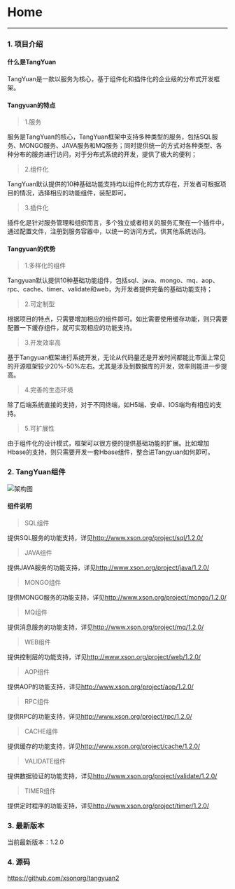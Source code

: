 # Home

------

### 1. 项目介绍

#### 什么是TangYuan

TangYuan是一款以服务为核心，基于组件化和插件化的企业级的分布式开发框架。
	
#### Tangyuan的特点

> 1.服务

服务是TangYuan的核心，TangYuan框架中支持多种类型的服务，包括SQL服务、MONGO服务、JAVA服务和MQ服务；同时提供统一的方式对各种类型、各种分布的服务进行访问，对于分布式系统的开发，提供了极大的便利；

> 2.组件化

TangYuan默认提供的10种基础功能支持均以组件化的方式存在，开发者可根据项目的情况，选择相应的功能组件，装配即可。

> 3.插件化

插件化是针对服务管理和组织而言，多个独立或者相关的服务汇聚在一个插件中，通过配置文件，注册到服务容器中，以统一的访问方式，供其他系统访问。

#### Tangyuan的优势

> 1.多样化的组件

Tangyuan默认提供10种基础功能组件，包括sql、java、mongo、mq、aop、rpc、cache、timer、validate和web，为开发者提供完备的基础功能支持；

> 2.可定制型

根据项目的特点，只需要增加相应的组件即可。如比需要使用缓存功能，则只需要配置一下缓存组件，就可实现相应的功能支持。
	
> 3.开发效率高

基于Tangyuan框架进行系统开发，无论从代码量还是开发时间都能比市面上常见的开源框架较少20%-50%左右。尤其是涉及到数据库的开发，效率则能进一步提高。
	
> 4.完善的生态环境

除了后端系统直接的支持，对于不同终端，如H5端、安卓、IOS端均有相应的支持。
	
> 5.可扩展性

由于组件化的设计模式，框架可以很方便的提供基础功能的扩展。比如增加Hbase的支持，则只需要开发一套Hbase组件，整合进Tangyuan如何即可。


### 2. TangYuan组件

![架构图](images/01.png)

#### 组件说明

> SQL组件

提供SQL服务的功能支持，详见<http://www.xson.org/project/sql/1.2.0/>

> JAVA组件

提供JAVA服务的功能支持，详见<http://www.xson.org/project/java/1.2.0/>

> MONGO组件

提供MONGO服务的功能支持，详见<http://www.xson.org/project/mongo/1.2.0/>

> MQ组件

提供消息服务的功能支持，详见<http://www.xson.org/project/mq/1.2.0/>

> WEB组件

提供控制层的功能支持，详见<http://www.xson.org/project/web/1.2.0/>

> AOP组件

提供AOP的功能支持，详见<http://www.xson.org/project/aop/1.2.0/>

> RPC组件

提供RPC的功能支持，详见<http://www.xson.org/project/rpc/1.2.0/>

> CACHE组件

提供缓存的功能支持，详见<http://www.xson.org/project/cache/1.2.0/>

> VALIDATE组件

提供数据验证的功能支持，详见<http://www.xson.org/project/validate/1.2.0/>

> TIMER组件

提供定时程序的功能支持，详见<http://www.xson.org/project/timer/1.2.0/>

### 3. 最新版本

当前最新版本：1.2.0

### 4. 源码

<https://github.com/xsonorg/tangyuan2>

